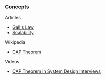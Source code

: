 ### Concepts

Articles

- [Gall's Law](http://principles-wiki.net/principles:gall_s_law)
- [Scalability](https://blog.algomaster.io/p/scalability)

Wikipedia

- [CAP Theorem](https://en.wikipedia.org/wiki/CAP_theorem)

Videos

- [CAP Theorem in System Design Interviews](http://youtube.com/watch?v=VdrEq0cODu4)
